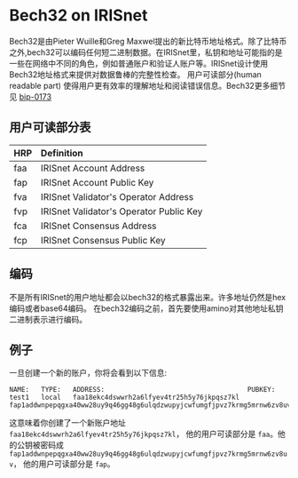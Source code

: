 # Bech32 on IRISnet

Bech32是由Pieter Wuille和Greg Maxwel提出的新比特币地址格式。除了比特币之外,bech32可以编码任何短二进制数据。在IRISnet里，私钥和地址可能指的是一些在网络中不同的角色，例如普通账户和验证人账户等。IRISnet设计使用Bech32地址格式来提供对数据鲁棒的完整性检查。  用户可读部分(human readable part) 使得用户更有效率的理解地址和阅读错误信息。Bech32更多细节见 [bip-0173](https://github.com/bitcoin/bips/blob/master/bip-0173.mediawiki)


## 用户可读部分表

| HRP        | Definition |
| -----------|:-------------|
|faa|   IRISnet Account Address|
|fap|	IRISnet Account Public Key|
|fva|   IRISnet Validator's Operator Address|
|fvp|   IRISnet Validator's Operator Public Key|
|fca|   IRISnet Consensus Address|
|fcp|	IRISnet Consensus Public Key|

## 编码

不是所有IRISnet的用户地址都会以bech32的格式暴露出来。许多地址仍然是hex编码或者base64编码。 在bech32编码之前，首先要使用amino对其他地址私钥二进制表示进行编码。

## 例子

一旦创建一个新的账户，你将会看到以下信息:

```
NAME:	TYPE:	ADDRESS:						            PUBKEY:
test1	local	faa18ekc4dswwrh2a6lfyev4tr25h5y76jkpqsz7kl	fap1addwnpepqgxa40ww28uy9q46gg48g6ulqdzwupyjcwfumgfjpvz7krmg5mrnw6zv8uv
```

这意味着你创建了一个新账户地址 `faa18ekc4dswwrh2a6lfyev4tr25h5y76jkpqsz7kl`， 他的用户可读部分是 `faa`。他的公钥被密码成  `fap1addwnpepqgxa40ww28uy9q46gg48g6ulqdzwupyjcwfumgfjpvz7krmg5mrnw6zv8uv`， 他的用户可读部分是 `fap`。 
